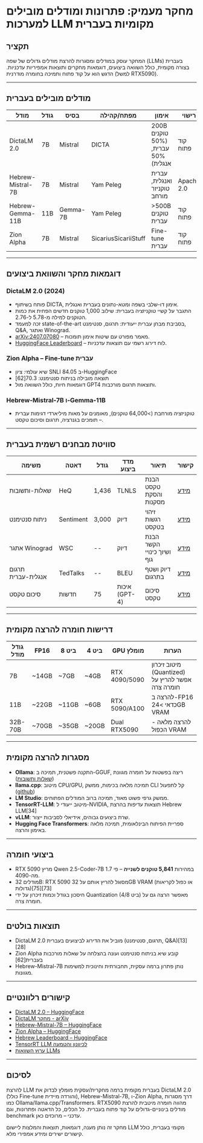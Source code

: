 # מחקר מעמיק: פתרונות ומודלים מובילים למערכות LLM מקומיות בעברית

## תקציר
המחקר עוסק במודלים ומסגרות להרצת מודלים גדולים של שפה (LLMs) בעברית בצורה מקומית, כולל השוואה ביצועים, דוגמאות מחקרים ותוצאות אמפיריות עדכניות. הדגש הוא על קוד פתוח ותמיכה בחומרה מודרנית (למשל RTX5090).

---

## מודלים מובילים בעברית

| מודל                 | גודל | בסיס      | מפתח/קהילה  | אימון | רישוי | קישור |
|----------------------|------|-----------|-------------|-------|--------|-------|
| DictaLM 2.0          | 7B   | Mistral   | DICTA       | 200B טוקנים (50% עברית, 50% אנגלית) | קוד פתוח | [HuggingFace](https://huggingface.co/dicta-il/dictalm2.0), [arXiv 2407.07080](https://arxiv.org/abs/2407.07080) |
| Hebrew-Mistral-7B    | 7B   | Mistral   | Yam Peleg   | עברית ואנגלית, טוקניזר מורחב | Apache 2.0 | [HuggingFace](https://huggingface.co/yam-peleg/Hebrew-Mistral-7B) |
| Hebrew-Gemma-11B     | 11B  | Gemma-7B  | Yam Peleg   | >500B טוקנים עברית | קוד פתוח | [HuggingFace](https://huggingface.co/yam-peleg/Hebrew-Gemma-11B) |
| Zion Alpha           | 7B   | Mistral   | SicariusSicariiStuff | Fine-tune עברית | קוד פתוח | [HuggingFace](https://huggingface.co/SicariusSicariiStuff/Zion_Alpha) |

---

## דוגמאות מחקר והשוואת ביצועים

### DictaLM 2.0 (2024)
- פותח בשיתוף DICTA, אימון דו-שלבי בשפה ומטא-נתונים בעברית ואנגלית.
- התגבר על קשיי טוקניזציה בעברית: שילוב 1,000 טוקנים חדשים הפחית את כמות הטוקנים למילה מ-5.78 ל-2.76.
- זכה למעמד state-of-the-art בסביבת מבחן עברית ייעודית: תרגום, סנטימנט, Q&A, ואתגר Winograd.
- [arXiv:2407.07080](https://arxiv.org/abs/2407.07080) – מאמר מפורט עם שיטות אימון תומכות.
- [HuggingFace Leaderboard](https://huggingface.co/blog/leaderboard-hebrew) – לוח דירוג רשמי עם תוצאות עדכניות.

### Zion Alpha – Fine-tune עברית
- שיא עולמי: ציון SNLI 84.05 ב-HuggingFace
- תוצאה מובילה בניתוח סנטימנט: 70.3[62]
- דוגמאות חיות, כולל השוואה מול GPT4 ותוצאות תרגום מורכבות.

### Hebrew-Mistral-7B ו-Gemma-11B
- טוקניזציה מורחבת (>64,000 טוקנים), מאומנים על מאות מיליארדי דגימות עברית – תומכים בגנרציה, תרגום וסיכום טקסט.

---

## סוויטת מבחנים רשמית בעברית

| משימה            | דאטה       | גודל    | מדד ביצוע | תיאור | קישור |
|------------------|------------|---------|-----------|--------|--------|
| שאלות-ותשובות    | HeQ        | 1,436   | TLNLS     | הבנת טקסט והסקת מסקנות | [מידע](https://huggingface.co/blog/leaderboard-hebrew) |
| ניתוח סנטימנט    | Sentiment  | 3,000   | דיוק      | זיהוי רגשות בטקסט | [מידע](https://arxiv.org/abs/2407.07080) |
| אתגר Winograd    | WSC        |   --    | דיוק      | הבנת הקשר ושיוך כינויי גוף | [מידע](https://huggingface.co/blog/leaderboard-hebrew) |
| תרגום אנגלית-עברית | TedTalks |   --    | BLEU      | דיוק ושטף בתרגום | [מידע](https://arxiv.org/abs/2407.07080) |
| סיכום טקסט       | חדשות      | 75      | איכות (GPT-4) | סיכום טקסט | [מידע](https://arxiv.org/abs/2407.07080) |

---

## דרישות חומרה להרצה מקומית

| גודל מודל | FP16 | 8 ביט | 4 ביט | GPU מומלץ | הערות |
|-----------|------|-------|------|-----------|------|
| 7B        | ~14GB| ~7GB  | ~4GB | RTX 4090/5090 | מיטוב זיכרון (Quantized) אפשר להריץ על חומרה צרה |
| 11B       | ~22GB| ~11GB | ~6GB | RTX 5090/A100 | להרצה ב-FP16 כדאי >24GB VRAM |
| 32B-70B   | ~70GB| ~35GB | ~20GB| Dual RTX5090 | להרצה מלאה - הכפול VRAM |

---

## מסגרות להרצה מקומית

- **Ollama**: התקנה פשטנית, תמיכה ב-GGUF, ריצה בפשטות על חומרה מגוונת ([שאלות ותשובות](https://github.com/ollama/ollama/blob/main/docs/import.md))
- **llama.cpp**: מיטוב CPU/GPU, תמיכה מלאה בכימות, ממשק CLI קל לתפעול ([github](https://github.com/ggml-org/llama.cpp))
- **LM Studio**: ממשק גרפי פשוט מאוד, תמיכה ברוב המודלים הפתוחים.
- **TensorRT-LLM**: מיטוב ייעודי ל-NVIDIA, תוצאות עדיפות בהרצת Hebrew LLM[34]
- **vLLM**: שרת ביצועים גבוהים, אידיאלי לסביבות ייצור.
- **Hugging Face Transformers**: ספריית הפיתוח הבינלאומית, תמיכה מלאה באימון והרצה.

---

## ביצועי חומרה
- RTX 5090 מריץ Qwen 2.5-Coder-7B במהירות **5,841 טוקנים לשנייה** – פי 1.7 מה-4090.
- מודלים 32B: RTX 5090 מסוגל להריץ אותם על 32GB VRAM (או כפול לקריאות גדולות)[75][73]
- חיסכון בגודל וכמות זיכרון על ידי Quantization (4/8 ביט) מאפשר הרצה גם על חומרה צרה.

---

## תוצאות בולטים
- DictaLM 2.0 מוביל את הדירוג לביצועים בעברית (תרגום, סנטימנט, Q&A)[13][28]
- Zion Alpha קובע שיא בניתוח סנטימנט ועונה בהצלחה על שאלות מורכבות בעברית[62]
- Hebrew-Mistral-7B נותן פתרון ברמה עסקית, תחבורתית וחינוכית למשימות מגוונות.

---

## קישורים רלוונטיים
- [DictaLM 2.0 – HuggingFace](https://huggingface.co/dicta-il/dictalm2.0)
- [DictaLM מחקר - arXiv](https://arxiv.org/abs/2407.07080)
- [Hebrew-Mistral-7B – HuggingFace](https://huggingface.co/yam-peleg/Hebrew-Mistral-7B)
- [Zion Alpha – HuggingFace](https://huggingface.co/SicariusSicariiStuff/Zion_Alpha)
- [Hebrew Leaderboard – HuggingFace](https://huggingface.co/blog/leaderboard-hebrew)
- [TensorRT LLM לכיוונון והטמעה](https://developer.nvidia.com/blog/accelerating-hebrew-llm-performance-with-nvidia-tensorrt-llm/)
- [ערוץ השוואות LLMs](https://huggingface.co/spaces/hebrew-llm-leaderboard/leaderboard)

---

## לסיכום
להרצת LLM בעברית מקומית ברמה מחקרית/עסקית מומלץ לבדוק את DictaLM 2.0 (כולל Fine-tune והורדה מיידית), Hebrew-Mistral-7B, ו-Zion Alpha, דרך מסגרות כמו Ollama/llama.cpp/Transformers. RTX5090 מהווה חומרה מיטבית להרצת מודלים בינוניים-גדולים על קוד פתוח בעברית. כל הכלים, כל הדאטה ופתרונות, וגם benchmark עדכני – מרוכזים כאן.

מחקר זה נותן מענה, דוגמאות, תוצאות והמלצות ליישום LLM מקומי בעברית, כולל קישורים ישירים ומידע אמפירי מלא.
